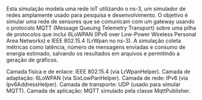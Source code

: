 Esta simulação modela uma rede IoT utilizando o ns-3, um simulador de redes amplamente usado para pesquisa e desenvolvimento. O objetivo é simular uma rede de sensores que se comunicam com um gateway usando o protocolo MQTT (Message Queuing Telemetry Transport) sobre uma pilha de protocolos que inclui 6LoWPAN (IPv6 over Low-Power Wireless Personal Area Networks) e IEEE 802.15.4 (LrWpan no ns-3). A simulação coleta métricas como latência, número de mensagens enviadas e consumo de energia estimado, salvando os resultados em arquivos e permitindo a geração de gráficos.


Camada física e de enlace: IEEE 802.15.4 (via LrWpanHelper).
Camada de adaptação: 6LoWPAN (via SixLowPanHelper).
Camada de rede: IPv6 (via Ipv6AddressHelper).
Camada de transporte: UDP (usado para simular MQTT).
Camada de aplicação: MQTT simulado pela classe MqttPublisher.